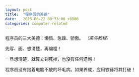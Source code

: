 ```yaml
---
layout: post
title:  "程序员的美德"
date:   2025-06-22 00:33:00 +0800
categories: computer-related
---
```


程序员的三大美德：懒惰、急躁、骄傲。 *（菜鸟教程）*  
  
先写、画、想清楚，再编程！  
  
一旦想清楚，就算立刻死掉，也没有任何遗憾！  
  
程序员没有抱着电脑不放的坏毛病。如果养成，应用铁锤将其打破！  